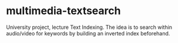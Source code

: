 multimedia-textsearch
=====================

University project, lecture Text Indexing. The idea is to search within audio/video for keywords by building an inverted index beforehand.
